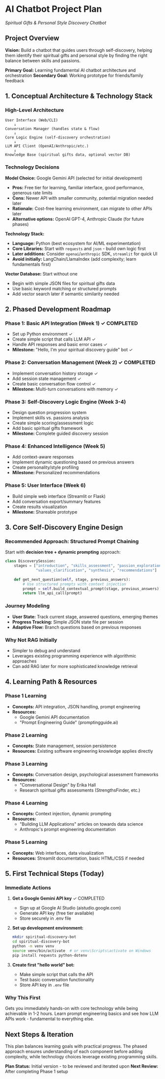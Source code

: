 # AI Chatbot Project Plan
*Spiritual Gifts & Personal Style Discovery Chatbot*

## Project Overview

**Vision:** Build a chatbot that guides users through self-discovery, helping them identify their spiritual gifts and personal style by finding the right balance between skills and passions.

**Primary Goal:** Learning fundamental AI chatbot architecture and orchestration
**Secondary Goal:** Working prototype for friends/family feedback

## 1. Conceptual Architecture & Technology Stack

### High-Level Architecture
```
User Interface (Web/CLI)
    ↓
Conversation Manager (handles state & flow)
    ↓
Core Logic Engine (self-discovery orchestration)
    ↓
LLM API Client (OpenAI/Anthropic/etc.)
    ↓
Knowledge Base (spiritual gifts data, optional vector DB)
```

### Technology Decisions

**Model Choice:** Google Gemini API (selected for initial development)
- **Pros:** Free tier for learning, familiar interface, good performance, generous rate limits
- **Cons:** Newer API with smaller community, potential migration needed later
- **Rationale:** Cost-free learning environment, can migrate to other APIs later
- **Alternative options:** OpenAI GPT-4, Anthropic Claude (for future phases)

**Technology Stack:**
- **Language:** Python (best ecosystem for AI/ML experimentation)
- **Core Libraries:** Start with `requests` and `json` - build own logic first
- **Later additions:** Consider `openai`/`anthropic` SDK, `streamlit` for quick UI
- **Avoid initially:** LangChain/LlamaIndex (add complexity; learn fundamentals first)

**Vector Database:** Start without one
- Begin with simple JSON files for spiritual gifts data
- Use basic keyword matching or structured prompts
- Add vector search later if semantic similarity needed

## 2. Phased Development Roadmap

### Phase 1: Basic API Integration (Week 1) ✓ COMPLETED
- Set up Python environment ✓
- Create simple script that calls LLM API ✓
- Handle API responses and basic error cases ✓
- **Milestone:** "Hello, I'm your spiritual discovery guide" bot ✓

### Phase 2: Conversation Management (Week 2) ✓ COMPLETED
- Implement conversation history storage ✓
- Add session state management ✓
- Create basic conversation flow control ✓
- **Milestone:** Multi-turn conversations with memory ✓

### Phase 3: Self-Discovery Logic Engine (Week 3-4)
- Design question progression system
- Implement skills vs. passions analysis
- Create simple scoring/assessment logic
- Add basic spiritual gifts framework
- **Milestone:** Complete guided discovery session

### Phase 4: Enhanced Intelligence (Week 5)
- Add context-aware responses
- Implement dynamic questioning based on previous answers
- Create personality/style profiling
- **Milestone:** Personalized recommendations

### Phase 5: User Interface (Week 6)
- Build simple web interface (Streamlit or Flask)
- Add conversation export/summary features
- Create results visualization
- **Milestone:** Shareable prototype

## 3. Core Self-Discovery Engine Design

### Recommended Approach: Structured Prompt Chaining
Start with **decision tree + dynamic prompting** approach:

```python
class DiscoverySession:
    stages = ["introduction", "skills_assessment", "passion_exploration", 
              "values_clarification", "synthesis", "recommendations"]
    
    def get_next_question(self, stage, previous_answers):
        # Use structured prompts with context injection
        prompt = self.build_contextual_prompt(stage, previous_answers)
        return llm_api_call(prompt)
```

### Journey Modeling
- **User State:** Track current stage, answered questions, emerging themes
- **Progress Tracking:** Simple JSON state file per session
- **Adaptive Flow:** Branch questions based on previous responses

### Why Not RAG Initially
- Simpler to debug and understand
- Leverages existing programming experience with algorithmic approaches
- Can add RAG later for more sophisticated knowledge retrieval

## 4. Learning Path & Resources

### Phase 1 Learning
- **Concepts:** API integration, JSON handling, prompt engineering
- **Resources:** 
  - Google Gemini API documentation
  - "Prompt Engineering Guide" (promptingguide.ai)

### Phase 2 Learning
- **Concepts:** State management, session persistence
- **Resources:** Existing software engineering knowledge applies directly

### Phase 3 Learning
- **Concepts:** Conversation design, psychological assessment frameworks
- **Resources:**
  - "Conversational Design" by Erika Hall
  - Research spiritual gifts assessments (StrengthsFinder, etc.)

### Phase 4 Learning
- **Concepts:** Context injection, dynamic prompting
- **Resources:** 
  - "Building LLM Applications" articles on towards data science
  - Anthropic's prompt engineering documentation

### Phase 5 Learning
- **Concepts:** Web interfaces, data visualization
- **Resources:** Streamlit documentation, basic HTML/CSS if needed

## 5. First Technical Steps (Today)

### Immediate Actions
1. **Get a Google Gemini API key** ✓ COMPLETED
   - Sign up at Google AI Studio (aistudio.google.com)
   - Generate API key (free tier available)
   - Store securely in .env file
   
2. **Set up development environment:**
   ```bash
   mkdir spiritual-discovery-bot
   cd spiritual-discovery-bot
   python -m venv venv
   source venv/bin/activate  # or venv\Scripts\activate on Windows
   pip install requests python-dotenv
   ```

3. **Create first "hello world" bot:**
   - Make simple script that calls the API
   - Test basic conversation functionality
   - Store API key in `.env` file

### Why This First
Gets you immediately hands-on with core technology while being achievable in 1-2 hours. Learn prompt engineering basics and see how LLM APIs work - fundamental to everything else.

## Next Steps & Iteration

This plan balances learning goals with practical progress. The phased approach ensures understanding of each component before adding complexity, while technology choices leverage existing programming skills.

**Plan Status:** Initial version - to be reviewed and iterated upon
**Next Review:** After completing Phase 1 setup